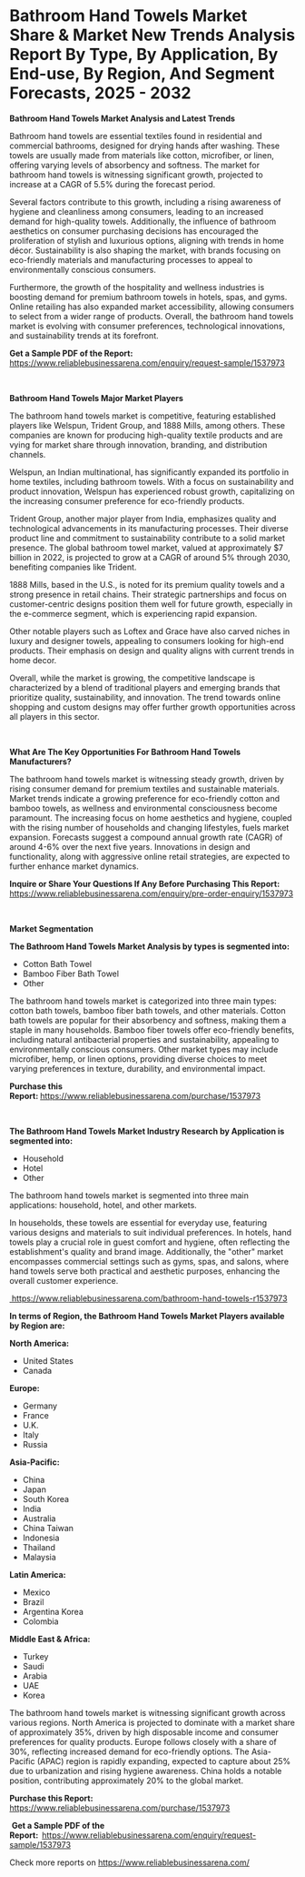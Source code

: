 <p><h1>Bathroom Hand Towels Market Share & Market New Trends Analysis Report By Type, By Application, By End-use, By Region, And Segment Forecasts, 2025 - 2032</h1></p><p><strong>Bathroom Hand Towels Market Analysis and Latest Trends</strong></p>
<p><p>Bathroom hand towels are essential textiles found in residential and commercial bathrooms, designed for drying hands after washing. These towels are usually made from materials like cotton, microfiber, or linen, offering varying levels of absorbency and softness. The market for bathroom hand towels is witnessing significant growth, projected to increase at a CAGR of 5.5% during the forecast period. </p><p>Several factors contribute to this growth, including a rising awareness of hygiene and cleanliness among consumers, leading to an increased demand for high-quality towels. Additionally, the influence of bathroom aesthetics on consumer purchasing decisions has encouraged the proliferation of stylish and luxurious options, aligning with trends in home décor. Sustainability is also shaping the market, with brands focusing on eco-friendly materials and manufacturing processes to appeal to environmentally conscious consumers. </p><p>Furthermore, the growth of the hospitality and wellness industries is boosting demand for premium bathroom towels in hotels, spas, and gyms. Online retailing has also expanded market accessibility, allowing consumers to select from a wider range of products. Overall, the bathroom hand towels market is evolving with consumer preferences, technological innovations, and sustainability trends at its forefront.</p></p>
<p><strong>Get a Sample PDF of the Report:&nbsp;</strong> <a href="https://www.reliablebusinessarena.com/enquiry/request-sample/1537973?utm_campaign=2194&utm_medium=2&utm_source=Github&utm_content=ia&utm_term=08022025&utm_id=bathroom-hand-towels">https://www.reliablebusinessarena.com/enquiry/request-sample/1537973</a></p>
<p>&nbsp;</p>
<p><strong>Bathroom Hand Towels Major Market Players</strong></p>
<p><p>The bathroom hand towels market is competitive, featuring established players like Welspun, Trident Group, and 1888 Mills, among others. These companies are known for producing high-quality textile products and are vying for market share through innovation, branding, and distribution channels.</p><p>Welspun, an Indian multinational, has significantly expanded its portfolio in home textiles, including bathroom towels. With a focus on sustainability and product innovation, Welspun has experienced robust growth, capitalizing on the increasing consumer preference for eco-friendly products.</p><p>Trident Group, another major player from India, emphasizes quality and technological advancements in its manufacturing processes. Their diverse product line and commitment to sustainability contribute to a solid market presence. The global bathroom towel market, valued at approximately $7 billion in 2022, is projected to grow at a CAGR of around 5% through 2030, benefiting companies like Trident.</p><p>1888 Mills, based in the U.S., is noted for its premium quality towels and a strong presence in retail chains. Their strategic partnerships and focus on customer-centric designs position them well for future growth, especially in the e-commerce segment, which is experiencing rapid expansion.</p><p>Other notable players such as Loftex and Grace have also carved niches in luxury and designer towels, appealing to consumers looking for high-end products. Their emphasis on design and quality aligns with current trends in home decor.</p><p>Overall, while the market is growing, the competitive landscape is characterized by a blend of traditional players and emerging brands that prioritize quality, sustainability, and innovation. The trend towards online shopping and custom designs may offer further growth opportunities across all players in this sector.</p></p>
<p>&nbsp;</p>
<p><strong>What Are The Key Opportunities For Bathroom Hand Towels Manufacturers?</strong></p>
<p><p>The bathroom hand towels market is witnessing steady growth, driven by rising consumer demand for premium textiles and sustainable materials. Market trends indicate a growing preference for eco-friendly cotton and bamboo towels, as wellness and environmental consciousness become paramount. The increasing focus on home aesthetics and hygiene, coupled with the rising number of households and changing lifestyles, fuels market expansion. Forecasts suggest a compound annual growth rate (CAGR) of around 4-6% over the next five years. Innovations in design and functionality, along with aggressive online retail strategies, are expected to further enhance market dynamics.</p></p>
<p><strong>Inquire or Share Your Questions If Any Before Purchasing This Report:</strong> <a href="https://www.reliablebusinessarena.com/enquiry/pre-order-enquiry/1537973?utm_campaign=2194&utm_medium=2&utm_source=Github&utm_content=ia&utm_term=08022025&utm_id=bathroom-hand-towels">https://www.reliablebusinessarena.com/enquiry/pre-order-enquiry/1537973</a></p>
<p>&nbsp;</p>
<p><strong>Market Segmentation</strong></p>
<p><strong>The Bathroom Hand Towels Market Analysis by types is segmented into:</strong></p>
<p><ul><li>Cotton Bath Towel</li><li>Bamboo Fiber Bath Towel</li><li>Other</li></ul></p>
<p><p>The bathroom hand towels market is categorized into three main types: cotton bath towels, bamboo fiber bath towels, and other materials. Cotton bath towels are popular for their absorbency and softness, making them a staple in many households. Bamboo fiber towels offer eco-friendly benefits, including natural antibacterial properties and sustainability, appealing to environmentally conscious consumers. Other market types may include microfiber, hemp, or linen options, providing diverse choices to meet varying preferences in texture, durability, and environmental impact.</p></p>
<p><strong>Purchase this Report:&nbsp;</strong><a href="https://www.reliablebusinessarena.com/purchase/1537973?utm_campaign=2194&utm_medium=2&utm_source=Github&utm_content=ia&utm_term=08022025&utm_id=bathroom-hand-towels">https://www.reliablebusinessarena.com/purchase/1537973</a></p>
<p>&nbsp;</p>
<p><strong>The Bathroom Hand Towels Market Industry Research by Application is segmented into:</strong></p>
<p><ul><li>Household</li><li>Hotel</li><li>Other</li></ul></p>
<p><p>The bathroom hand towels market is segmented into three main applications: household, hotel, and other markets. </p><p>In households, these towels are essential for everyday use, featuring various designs and materials to suit individual preferences. In hotels, hand towels play a crucial role in guest comfort and hygiene, often reflecting the establishment's quality and brand image. Additionally, the "other" market encompasses commercial settings such as gyms, spas, and salons, where hand towels serve both practical and aesthetic purposes, enhancing the overall customer experience.</p></p>
<p><a href="https://www.reliablebusinessarena.com/bathroom-hand-towels-r1537973?utm_campaign=2194&utm_medium=2&utm_source=Github&utm_content=ia&utm_term=08022025&utm_id=bathroom-hand-towels">&nbsp;https://www.reliablebusinessarena.com/bathroom-hand-towels-r1537973</a></p>
<p><strong>In terms of Region, the Bathroom Hand Towels Market Players available by Region are:</strong></p>
<p>
    <p> <strong> North America: </strong>
        <ul>
            <li>United States</li>
            <li>Canada</li>
        </ul>
        </p> 
    <p> <strong> Europe: </strong>
        <ul>
            <li>Germany</li>
            <li>France</li>
            <li>U.K.</li>
            <li>Italy</li>
            <li>Russia</li>
        </ul>
        </p> 
    <p> <strong> Asia-Pacific: </strong>
        <ul>
            <li>China</li>
            <li>Japan</li>
            <li>South Korea</li>
            <li>India</li>
            <li>Australia</li>
            <li>China Taiwan</li>
            <li>Indonesia</li>
            <li>Thailand</li>
            <li>Malaysia</li>
        </ul>
        </p> 
    <p> <strong> Latin America: </strong>
        <ul>
            <li>Mexico</li>
            <li>Brazil</li>
            <li>Argentina Korea</li>
            <li>Colombia</li>
        </ul>
        </p> 
    <p> <strong> Middle East & Africa: </strong>
        <ul>
            <li>Turkey</li>
            <li>Saudi</li>
            <li>Arabia</li>
            <li>UAE</li>
            <li>Korea</li>
        </ul>
    </p>
    </p>
<p><p>The bathroom hand towels market is witnessing significant growth across various regions. North America is projected to dominate with a market share of approximately 35%, driven by high disposable income and consumer preferences for quality products. Europe follows closely with a share of 30%, reflecting increased demand for eco-friendly options. The Asia-Pacific (APAC) region is rapidly expanding, expected to capture about 25% due to urbanization and rising hygiene awareness. China holds a notable position, contributing approximately 20% to the global market.</p></p>
<p><strong>Purchase this Report: </strong><a href="https://www.reliablebusinessarena.com/purchase/1537973?utm_campaign=2194&utm_medium=2&utm_source=Github&utm_content=ia&utm_term=08022025&utm_id=bathroom-hand-towels">https://www.reliablebusinessarena.com/purchase/1537973</a></p>
<p>&nbsp;<strong>Get a Sample PDF of the Report:&nbsp;&nbsp;</strong><a href="https://www.reliablebusinessarena.com/enquiry/request-sample/1537973?utm_campaign=2194&utm_medium=2&utm_source=Github&utm_content=ia&utm_term=08022025&utm_id=bathroom-hand-towels">https://www.reliablebusinessarena.com/enquiry/request-sample/1537973</a></p>
<p><strong></strong></p>
<p>Check more reports on <a href="https://www.reliablebusinessarena.com/?utm_campaign=2194&utm_medium=2&utm_source=Github&utm_content=ia&utm_term=08022025&utm_id=bathroom-hand-towels">https://www.reliablebusinessarena.com/</a></p>